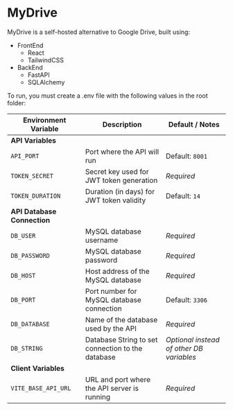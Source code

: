 # MyDrive

MyDrive is a self-hosted alternative to Google Drive, built using:
- FrontEnd
    - React
    - TailwindCSS
- BackEnd
    - FastAPI
    - SQLAlchemy


To run, you must create a .env file with the following values in the root folder:

| **Environment Variable** | **Description**                                         | **Default / Notes**                  |
|--------------------------|---------------------------------------------------------|--------------------------------------|
| **API Variables**        |                                                         |                                      |
| `API_PORT`               | Port where the API will run                             | Default: `8001`                      |
| `TOKEN_SECRET`           | Secret key used for JWT token generation                | *Required*                           |
| `TOKEN_DURATION`         | Duration (in days) for JWT token validity               | Default: `14`                        |
| **API Database Connection** |                                                      |                                      |
| `DB_USER`                | MySQL database username                                 | *Required*                           |
| `DB_PASSWORD`            | MySQL database password                                 | *Required*                           |
| `DB_HOST`                | Host address of the MySQL database                      | *Required*                           |
| `DB_PORT`                | Port number for MySQL database connection               | Default: `3306`                      |
| `DB_DATABASE`            | Name of the database used by the API                    | *Required*                           |
| `DB_STRING`              | Database String to set connection to the database       | *Optional instead of other DB variables*|
| **Client Variables**     |                                                         |                                      |
| `VITE_BASE_API_URL`      | URL and port where the API server is running            | *Required*                           |